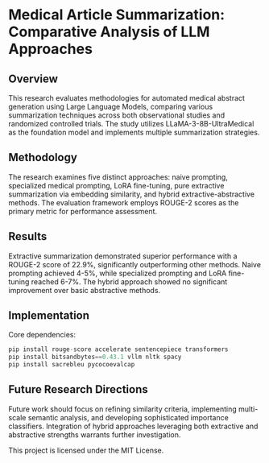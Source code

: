 # Medical Article Summarization: Comparative Analysis of LLM Approaches

## Overview
This research evaluates methodologies for automated medical abstract generation using Large Language Models, comparing various summarization techniques across both observational studies and randomized controlled trials. The study utilizes LLaMA-3-8B-UltraMedical as the foundation model and implements multiple summarization strategies.

## Methodology
The research examines five distinct approaches: naive prompting, specialized medical prompting, LoRA fine-tuning, pure extractive summarization via embedding similarity, and hybrid extractive-abstractive methods. The evaluation framework employs ROUGE-2 scores as the primary metric for performance assessment.

## Results
Extractive summarization demonstrated superior performance with a ROUGE-2 score of 22.9%, significantly outperforming other methods. Naive prompting achieved 4-5%, while specialized prompting and LoRA fine-tuning reached 6-7%. The hybrid approach showed no significant improvement over basic abstractive methods.

## Implementation
Core dependencies:
```python
pip install rouge-score accelerate sentencepiece transformers
pip install bitsandbytes==0.43.1 vllm nltk spacy
pip install sacrebleu pycocoevalcap
```



## Future Research Directions
Future work should focus on refining similarity criteria, implementing multi-scale semantic analysis, and developing sophisticated importance classifiers. Integration of hybrid approaches leveraging both extractive and abstractive strengths warrants further investigation.



This project is licensed under the MIT License.
